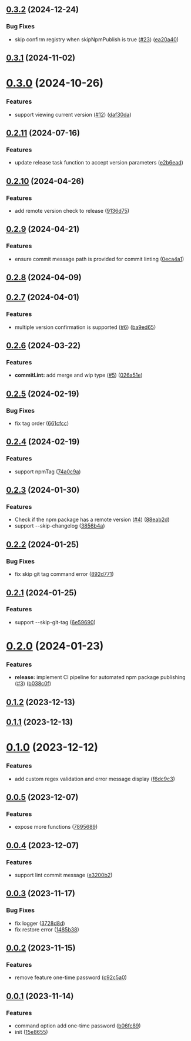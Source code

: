 ## [0.3.2](https://github.com/varletjs/release/compare/v0.3.1...v0.3.2) (2024-12-24)

### Bug Fixes

- skip confirm registry when skipNpmPublish is true ([#23](https://github.com/varletjs/release/issues/23)) ([ea20a40](https://github.com/varletjs/release/commit/ea20a40c191ba62c96b7e9c1522c3adb0ad42ccf))

## [0.3.1](https://github.com/varletjs/release/compare/v0.3.0...v0.3.1) (2024-11-02)

# [0.3.0](https://github.com/varletjs/release/compare/v0.2.11...v0.3.0) (2024-10-26)

### Features

- support viewing current version ([#12](https://github.com/varletjs/release/issues/12)) ([daf30da](https://github.com/varletjs/release/commit/daf30da9c3004074861915f19d4f28594551a672))

## [0.2.11](https://github.com/varletjs/release/compare/v0.2.10...v0.2.11) (2024-07-16)

### Features

- update release task function to accept version parameters ([e2b6ead](https://github.com/varletjs/release/commit/e2b6eadc3b2c9de5aa4341ee48ff21264c2c3a26))

## [0.2.10](https://github.com/varletjs/release/compare/v0.2.9...v0.2.10) (2024-04-26)

### Features

- add remote version check to release ([9136d75](https://github.com/varletjs/release/commit/9136d7529d970e1238ec9516879b841f9ba4329d))

## [0.2.9](https://github.com/varletjs/release/compare/v0.2.8...v0.2.9) (2024-04-21)

### Features

- ensure commit message path is provided for commit linting ([0eca4a1](https://github.com/varletjs/release/commit/0eca4a1cf0a600c96c805976988e9269233860a9))

## [0.2.8](https://github.com/varletjs/release/compare/v0.2.7...v0.2.8) (2024-04-09)

## [0.2.7](https://github.com/varletjs/release/compare/v0.2.6...v0.2.7) (2024-04-01)

### Features

- multiple version confirmation is supported ([#6](https://github.com/varletjs/release/issues/6)) ([ba9ed65](https://github.com/varletjs/release/commit/ba9ed653cae7320dfe2f6c8d9de2f24ca93ef133))

## [0.2.6](https://github.com/varletjs/release/compare/v0.2.5...v0.2.6) (2024-03-22)

### Features

- **commitLint:** add merge and wip type ([#5](https://github.com/varletjs/release/issues/5)) ([026a51e](https://github.com/varletjs/release/commit/026a51e62fafe5391d3c9b1320ae33f76ea0d961))

## [0.2.5](https://github.com/varletjs/release/compare/v0.2.4...v0.2.5) (2024-02-19)

### Bug Fixes

- fix tag order ([661cfcc](https://github.com/varletjs/release/commit/661cfccab9aa771d1b196219b525b78ead110478))

## [0.2.4](https://github.com/varletjs/release/compare/v0.2.3...v0.2.4) (2024-02-19)

### Features

- support npmTag ([74a0c9a](https://github.com/varletjs/release/commit/74a0c9a235e97b8c1ed167faea54184fe7dfda48))

## [0.2.3](https://github.com/varletjs/release/compare/v0.2.2...v0.2.3) (2024-01-30)

### Features

- Check if the npm package has a remote version ([#4](https://github.com/varletjs/release/issues/4)) ([88eab2d](https://github.com/varletjs/release/commit/88eab2d450681e05281a383224a75587520e3a77))
- support --skip-changelog ([3856b4a](https://github.com/varletjs/release/commit/3856b4a41f5152d9ad3eb0c49673416c1228bbbb))

## [0.2.2](https://github.com/varletjs/release/compare/v0.2.1...v0.2.2) (2024-01-25)

### Bug Fixes

- fix skip git tag command error ([892d771](https://github.com/varletjs/release/commit/892d7712e57383eca8e291c02eed48afae564b9f))

## [0.2.1](https://github.com/varletjs/release/compare/v0.2.0...v0.2.1) (2024-01-25)

### Features

- support --skip-git-tag ([6e59690](https://github.com/varletjs/release/commit/6e596905437c4d08a31577690d08a5dbdc0d0007))

# [0.2.0](https://github.com/varletjs/release/compare/v0.1.2...v0.2.0) (2024-01-23)

### Features

- **release:** implement CI pipeline for automated npm package publishing ([#3](https://github.com/varletjs/release/issues/3)) ([b038c0f](https://github.com/varletjs/release/commit/b038c0fd966b8764beacc8c45d2b96dbbceae62b))

## [0.1.2](https://github.com/varletjs/release/compare/v0.1.1...v0.1.2) (2023-12-13)

## [0.1.1](https://github.com/varletjs/release/compare/v0.1.0...v0.1.1) (2023-12-13)

# [0.1.0](https://github.com/varletjs/release/compare/v0.0.5...v0.1.0) (2023-12-12)

### Features

- add custom regex validation and error message display ([f6dc9c3](https://github.com/varletjs/release/commit/f6dc9c3ebb05af25d3aa01ce2a51c776daeac7c9))

## [0.0.5](https://github.com/varletjs/release/compare/v0.0.4...v0.0.5) (2023-12-07)

### Features

- expose more functions ([7895689](https://github.com/varletjs/release/commit/7895689306a73d5ef3b59e4759e2a603b47a40a7))

## [0.0.4](https://github.com/varletjs/release/compare/v0.0.3...v0.0.4) (2023-12-07)

### Features

- support lint commit message ([e3200b2](https://github.com/varletjs/release/commit/e3200b2795a93213eab75af68674b1a6ea5327cf))

## [0.0.3](https://github.com/varletjs/release/compare/v0.0.2...v0.0.3) (2023-11-17)

### Bug Fixes

- fix logger ([3728d8d](https://github.com/varletjs/release/commit/3728d8d36809c4eb6ef49017c146f5763ec69237))
- fix restore error ([1485b38](https://github.com/varletjs/release/commit/1485b3830056e8e27fb3cedc0100e0db08727056))

## [0.0.2](https://github.com/varletjs/release/compare/v0.0.1...v0.0.2) (2023-11-15)

### Features

- remove feature one-time password ([c92c5a0](https://github.com/varletjs/release/commit/c92c5a07cfab6e7a3c4fde7963b4a7a536b23acc))

## [0.0.1](https://github.com/varletjs/release/compare/15e865524628c2dd7db31de8c3052a6f1e3d2276...v0.0.1) (2023-11-14)

### Features

- command option add one-time password ([b06fc89](https://github.com/varletjs/release/commit/b06fc893e9c05985fd65bc814e2c33851144c497))
- init ([15e8655](https://github.com/varletjs/release/commit/15e865524628c2dd7db31de8c3052a6f1e3d2276))
